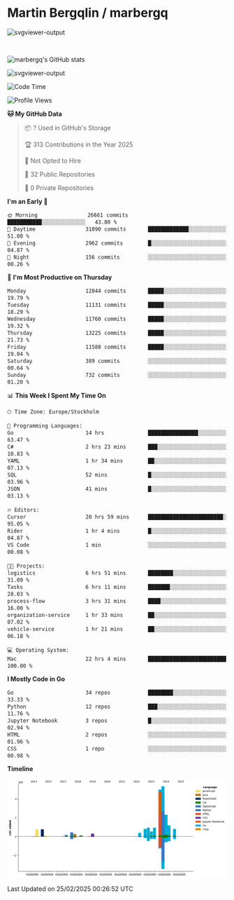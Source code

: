 # Martin Bergqlin / marbergq

![svgviewer-output](https://user-images.githubusercontent.com/2405410/206014777-22d41ecb-c24f-421d-b7d9-bba2cb5bb0de.svg)

<br>

<!--- [![Martin's Week](https://github-readme-stats.vercel.app/api/wakatime?username=marbergq&theme=dark)](https://github.com/anuraghazra/github-readme-stats) -->

![marbergq's GitHub stats](https://github-readme-stats.vercel.app/api?username=marbergq&count_private=true&show_icons=true)

![svgviewer-output](https://wakatime.com/badge/user/3f0a2069-6683-4e19-9a4a-7d21ea815067.svg)

<!--START_SECTION:waka-->
![Code Time](http://img.shields.io/badge/Code%20Time-4%2C837%20hrs%2040%20mins-blue)

![Profile Views](http://img.shields.io/badge/Profile%20Views-0-blue)

**🐱 My GitHub Data** 

> 📦 ? Used in GitHub's Storage 
 > 
> 🏆 313 Contributions in the Year 2025
 > 
> 🚫 Not Opted to Hire
 > 
> 📜 32 Public Repositories 
 > 
> 🔑 0 Private Repositories 
 > 
**I'm an Early 🐤** 

```text
🌞 Morning                26661 commits       ███████████░░░░░░░░░░░░░░   43.80 % 
🌆 Daytime                31090 commits       █████████████░░░░░░░░░░░░   51.08 % 
🌃 Evening                2962 commits        █░░░░░░░░░░░░░░░░░░░░░░░░   04.87 % 
🌙 Night                  156 commits         ░░░░░░░░░░░░░░░░░░░░░░░░░   00.26 % 
```
📅 **I'm Most Productive on Thursday** 

```text
Monday                   12044 commits       █████░░░░░░░░░░░░░░░░░░░░   19.79 % 
Tuesday                  11131 commits       █████░░░░░░░░░░░░░░░░░░░░   18.29 % 
Wednesday                11760 commits       █████░░░░░░░░░░░░░░░░░░░░   19.32 % 
Thursday                 13225 commits       █████░░░░░░░░░░░░░░░░░░░░   21.73 % 
Friday                   11588 commits       █████░░░░░░░░░░░░░░░░░░░░   19.04 % 
Saturday                 389 commits         ░░░░░░░░░░░░░░░░░░░░░░░░░   00.64 % 
Sunday                   732 commits         ░░░░░░░░░░░░░░░░░░░░░░░░░   01.20 % 
```


📊 **This Week I Spent My Time On** 

```text
🕑︎ Time Zone: Europe/Stockholm

💬 Programming Languages: 
Go                       14 hrs              ████████████████░░░░░░░░░   63.47 % 
C#                       2 hrs 23 mins       ███░░░░░░░░░░░░░░░░░░░░░░   10.83 % 
YAML                     1 hr 34 mins        ██░░░░░░░░░░░░░░░░░░░░░░░   07.13 % 
SQL                      52 mins             █░░░░░░░░░░░░░░░░░░░░░░░░   03.96 % 
JSON                     41 mins             █░░░░░░░░░░░░░░░░░░░░░░░░   03.13 % 

🔥 Editors: 
Cursor                   20 hrs 59 mins      ████████████████████████░   95.05 % 
Rider                    1 hr 4 mins         █░░░░░░░░░░░░░░░░░░░░░░░░   04.87 % 
VS Code                  1 min               ░░░░░░░░░░░░░░░░░░░░░░░░░   00.08 % 

🐱‍💻 Projects: 
logistics                6 hrs 51 mins       ████████░░░░░░░░░░░░░░░░░   31.09 % 
Tasks                    6 hrs 11 mins       ███████░░░░░░░░░░░░░░░░░░   28.03 % 
process-flow             3 hrs 31 mins       ████░░░░░░░░░░░░░░░░░░░░░   16.00 % 
organization-service     1 hr 33 mins        ██░░░░░░░░░░░░░░░░░░░░░░░   07.02 % 
vehicle-service          1 hr 21 mins        ██░░░░░░░░░░░░░░░░░░░░░░░   06.18 % 

💻 Operating System: 
Mac                      22 hrs 4 mins       █████████████████████████   100.00 % 
```

**I Mostly Code in Go** 

```text
Go                       34 repos            ████████░░░░░░░░░░░░░░░░░   33.33 % 
Python                   12 repos            ███░░░░░░░░░░░░░░░░░░░░░░   11.76 % 
Jupyter Notebook         3 repos             █░░░░░░░░░░░░░░░░░░░░░░░░   02.94 % 
HTML                     2 repos             ░░░░░░░░░░░░░░░░░░░░░░░░░   01.96 % 
CSS                      1 repo              ░░░░░░░░░░░░░░░░░░░░░░░░░   00.98 % 
```



**Timeline**

![Lines of Code chart](https://raw.githubusercontent.com/marbergq/marbergq/main/assets/bar_graph.png)


 Last Updated on 25/02/2025 00:26:52 UTC
<!--END_SECTION:waka-->
